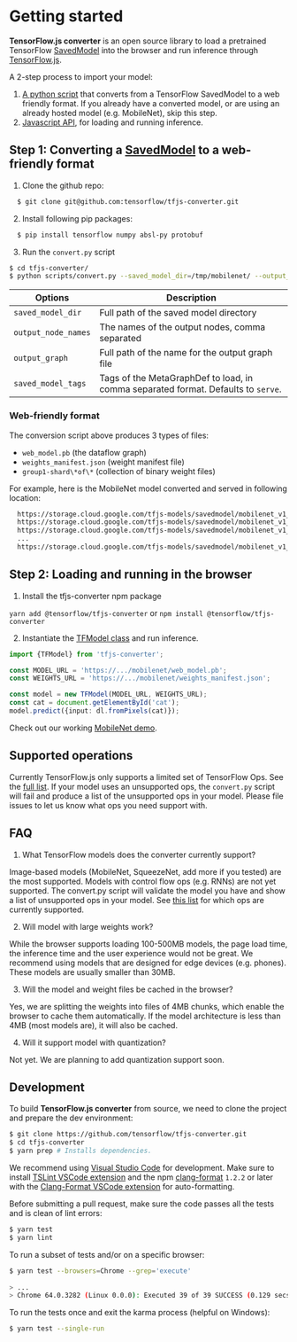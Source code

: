 # Getting started

**TensorFlow.js converter** is an open source library to load a pretrained
TensorFlow [SavedModel](https://www.tensorflow.org/programmers_guide/saved_model#overview_of_saving_and_restoring_models)
into the browser and run inference through [TensorFlow.js](https://js.tensorflow.org).


A 2-step process to import your model:

1. [A python script](./scripts/convert.py) that converts from a TensorFlow
SavedModel to a web friendly format. If you already have a converted model, or
are using an already hosted model (e.g. MobileNet), skip this step.
2. [Javascript API](./src/executor/tf_model.ts), for loading and running inference.

## Step 1: Converting a [SavedModel](https://github.com/tensorflow/tensorflow/blob/master/tensorflow/python/saved_model/README.md) to a web-friendly format

1. Clone the github repo:

```bash
  $ git clone git@github.com:tensorflow/tfjs-converter.git
```

2. Install following pip packages:

```bash
  $ pip install tensorflow numpy absl-py protobuf
```

3. Run the `convert.py` script

```bash
$ cd tfjs-converter/
$ python scripts/convert.py --saved_model_dir=/tmp/mobilenet/ --output_node_names='MobilenetV1/Predictions/Reshape_1' --output_graph=/tmp/mobilenet/web_model.pb --saved_model_tags=serve
```

| Options | Description
|---|---|
|`saved_model_dir`  | Full path of the saved model directory |
|`output_node_names`| The names of the output nodes, comma separated |
|`output_graph`     | Full path of the name for the output graph file|
|`saved_model_tags` | Tags of the MetaGraphDef to load, in comma separated format. Defaults to `serve`.

### Web-friendly format

The conversion script above produces 3 types of files:

* `web_model.pb` (the dataflow graph)
* `weights_manifest.json` (weight manifest file)
* `group1-shard\*of\*` (collection of binary weight files)

For example, here is the MobileNet model converted and served in
following location:

```html
  https://storage.cloud.google.com/tfjs-models/savedmodel/mobilenet_v1_1.0_224/optimized_model.pb
  https://storage.cloud.google.com/tfjs-models/savedmodel/mobilenet_v1_1.0_224/weights_manifest.json
  https://storage.cloud.google.com/tfjs-models/savedmodel/mobilenet_v1_1.0_224/group1-shard1of5
  ...
  https://storage.cloud.google.com/tfjs-models/savedmodel/mobilenet_v1_1.0_224/group1-shard5of5
```

## Step 2: Loading and running in the browser

1. Install the tfjs-converter npm package

`yarn add @tensorflow/tfjs-converter` or `npm install @tensorflow/tfjs-converter`

2. Instantiate the [TFModel class](./src/executor/tf_model.ts) and run inference.

```typescript
import {TFModel} from 'tfjs-converter';

const MODEL_URL = 'https://.../mobilenet/web_model.pb';
const WEIGHTS_URL = 'https://.../mobilenet/weights_manifest.json';

const model = new TFModel(MODEL_URL, WEIGHTS_URL);
const cat = document.getElementById('cat');
model.predict({input: dl.fromPixels(cat)});
```

Check out our working [MobileNet demo](./demo/README.md).

## Supported operations

Currently TensorFlow.js only supports a limited set of TensorFlow Ops. See the
[full list](./docs/supported_ops.md).
If your model uses an unsupported ops, the `convert.py` script will fail and
produce a list of the unsupported ops in your model. Please file issues to let us
know what ops you need support with.


## FAQ

1. What TensorFlow models does the converter currently support?

Image-based models (MobileNet, SqueezeNet, add more if you tested) are the most supported. Models with control flow ops (e.g. RNNs) are not yet supported. The convert.py script will validate the model you have and show a list of unsupported ops in your model. See [this list](./docs/supported_ops.md) for which ops are currently supported.

2. Will model with large weights work?

While the browser supports loading 100-500MB models, the page load time, the inference time and the user experience would not be great. We recommend using models that are designed for edge devices (e.g. phones). These models are usually smaller than 30MB.

3. Will the model and weight files be cached in the browser?

Yes, we are splitting the weights into files of 4MB chunks, which enable the browser to cache them automatically. If the model architecture is less than 4MB (most models are), it will also be cached.

4. Will it support model with quantization?

Not yet. We are planning to add quantization support soon.

## Development

To build **TensorFlow.js converter** from source, we need to clone the project and prepare
the dev environment:

```bash
$ git clone https://github.com/tensorflow/tfjs-converter.git
$ cd tfjs-converter
$ yarn prep # Installs dependencies.
```

We recommend using [Visual Studio Code](https://code.visualstudio.com/) for
development. Make sure to install
[TSLint VSCode extension](https://marketplace.visualstudio.com/items?itemName=eg2.tslint)
and the npm [clang-format](https://github.com/angular/clang-format) `1.2.2` or later
with the
[Clang-Format VSCode extension](https://marketplace.visualstudio.com/items?itemName=xaver.clang-format)
for auto-formatting.

Before submitting a pull request, make sure the code passes all the tests and is clean of lint errors:

```bash
$ yarn test
$ yarn lint
```

To run a subset of tests and/or on a specific browser:

```bash
$ yarn test --browsers=Chrome --grep='execute'
 
> ...
> Chrome 64.0.3282 (Linux 0.0.0): Executed 39 of 39 SUCCESS (0.129 secs / 0 secs)
```

To run the tests once and exit the karma process (helpful on Windows):

```bash
$ yarn test --single-run
```
